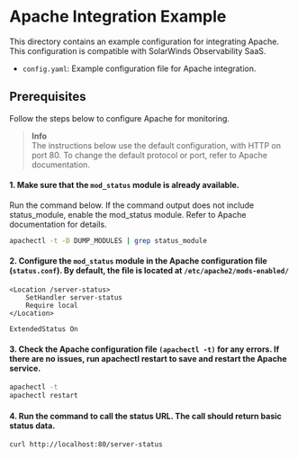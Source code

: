 # Apache Integration Example

This directory contains an example configuration for integrating Apache. This configuration is compatible with SolarWinds Observability SaaS.

- `config.yaml`: Example configuration file for Apache integration.

## Prerequisites

Follow the steps below to configure Apache for monitoring.

> **Info**  
> The instructions below use the default configuration, with HTTP on port 80. To change the default protocol or port, refer to Apache documentation.

#### 1. Make sure that the `mod_status` module is already available.

Run the command below. If the command output does not include status_module, enable the mod_status module. Refer to Apache documentation for details.

```sh
apachectl -t -D DUMP_MODULES | grep status_module
```

#### 2. Configure the `mod_status` module in the Apache configuration file (`status.conf`). By default, the file is located at `/etc/apache2/mods-enabled/`

```
<Location /server-status>
	SetHandler server-status
	Require local
</Location>

ExtendedStatus On
```

#### 3. Check the Apache configuration file `(apachectl -t)` for any errors. If there are no issues, run apachectl restart to save and restart the Apache service.

```sh
apachectl -t
apachectl restart
```

#### 4. Run the command to call the status URL. The call should return basic status data.


```sh
curl http://localhost:80/server-status
```
